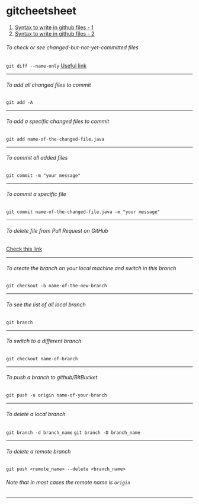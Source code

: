 # gitcheetsheet

1. [Syntax to write in github files - 1](https://github.com/adam-p/markdown-here/wiki/Markdown-Cheatsheet)
2. [Syntax to write in github files - 2](https://help.github.com/articles/basic-writing-and-formatting-syntax/)

###### To check or see changed-but-not-yet-committed files
`git diff --name-only`
[Useful link](https://stackoverflow.com/questions/5096268/how-to-get-a-list-of-all-files-that-changed-between-two-git-commits)

***

###### To add all changed files to commit
`git add -A`

***

###### To add a specific changed files to commit
`git add name-of-the-changed-file.java`

***

###### To commit all added files
`git commit -m "your message"`

***

###### To commit a specific file
`git commit name-of-the-changed-file.java -m "your message"`

***

###### To delete file from Pull Request on GitHub
[Check this link](https://stackoverflow.com/questions/9498201/delete-file-from-pull-request-on-github/37122300)

***

###### To create the branch on your local machine and switch in this branch
`git checkout -b name-of-the-new-branch`

***

###### To see the list of all local branch
`git branch`

***

###### To switch to a different branch
`git checkout name-of-branch`

***

###### To push a branch to github/BitBucket
`git push -u origin name-of-your-branch`

***

###### To delete a local branch
`git branch -d branch_name`
`git branch -D branch_name`

***

###### To delete a remote branch
`git push <remote_name> --delete <branch_name>`
###### Note that in most cases the remote name is `origin`

***


